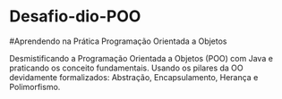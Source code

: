 # Desafio-dio-POO

#Aprendendo na Prática Programação Orientada a Objetos

Desmistificando a Programação Orientada a Objetos (POO) com Java e praticando os conceito fundamentais.
Usando os pilares da OO devidamente formalizados: Abstração, Encapsulamento, Herança e Polimorfismo.
